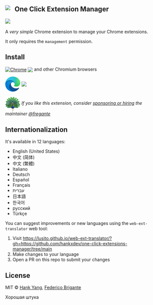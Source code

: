 ## <img src="source/logo.png" width="30" align="left"> One Click Extension Manager

<img src="screencast.gif" align="right" alt="">

<!-- Text wrap helper; Without this, the text can be squished in 40px next to the image -->

![](https://user-images.githubusercontent.com/1402241/226161439-960aebe9-cad1-4d4d-a59a-f007db2abfa3.png)

A _very simple_ Chrome extension to manage your Chrome extensions.

It only requires the `management` permission.

## Install

[link-chrome]: https://chrome.google.com/webstore/detail/one-click-extension-manag/pbgjpgbpljobkekbhnnmlikbbfhbhmem 'Version published on Chrome Web Store'
[link-edge]: https://microsoftedge.microsoft.com/addons/detail/one-click-extensions-mana/jdodenbllldnoogfmbmmgpieafbnaogm 'Version published on Edge Web Stroe'

[<img src="https://raw.githubusercontent.com/alrra/browser-logos/90fdf03c/src/chrome/chrome.svg" width="48" alt="Chrome" valign="middle">][link-chrome] [<img valign="middle" src="https://img.shields.io/chrome-web-store/v/pbgjpgbpljobkekbhnnmlikbbfhbhmem.svg?label=%20">][link-chrome] and other Chromium browsers

[<img src="https://raw.githubusercontent.com/alrra/browser-logos/90fdf03c/src/edge/edge.svg" width="48" alt="Edge" valign="middle">][link-edge] [<img valign="middle" src="https://img.shields.io/badge/dynamic/json?add-on&prefix=v&query=%24.version&url=https%3A%2F%2Fmicrosoftedge.microsoft.com%2Faddons%2Fgetproductdetailsbycrxid%2Fjdodenbllldnoogfmbmmgpieafbnaogm&label=%20">][link-edge]

[<img src="https://raw.githubusercontent.com/iamcal/emoji-data/08ec822c38e0b7a6fea0b92a9c42e02b6ba24a84/img-apple-160/1f99a.png" width="48" valign="middle">](https://github.com/sponsors/fregante) _If you like this extension, consider [sponsoring or hiring](https://github.com/sponsors/fregante) the maintainer [@fregante](https://twitter.com/fregante)_

## Internationalization

It's available in 12 languages:

- English (United States)
- 中文 (简体)
- 中文 (繁體)
- Italiano
- Deutsch
- Español
- Français
- עברית
- 日本語
- 한국어
- русский
- Türkçe

You can suggest improvements or new languages using the `web-ext-translator` web tool:

1. Visit https://lusito.github.io/web-ext-translator/?gh=https://github.com/hankxdev/one-click-extensions-manager/tree/main
2. Make changes to your language
3. Open a PR on this repo to submit your changes

## License

MIT © [Hank Yang](https://momane.com/), [Federico Brigante](https://fregante.com/)

Хорошая штука
